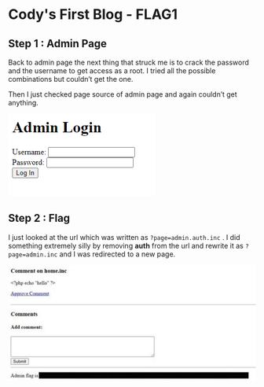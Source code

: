 # Cody's First Blog - FLAG1

## Step 1 : Admin Page

Back to admin page the next thing that struck me is to crack the password and the username to get access as a root. I tried all the possible combinations but couldn’t get the one.

Then I just checked page source of admin page and again couldn’t get anything.

![](./images/admin_login.png)


## Step 2 : Flag

I just looked at the url which was written as `?page=admin.auth.inc` . I did something extremely silly by removing **auth** from the url and rewrite it as `?page=admin.inc` and I was redirected to a new page.

![](./images/flag.jpg)
